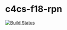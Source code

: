 # c4cs-f18-rpn

[![Build Status](https://travis-ci.org/hksoren/c4cs-f18-rpn.png)](https://travis-ci.org/hksoren/c4cs-f18-rpn)
